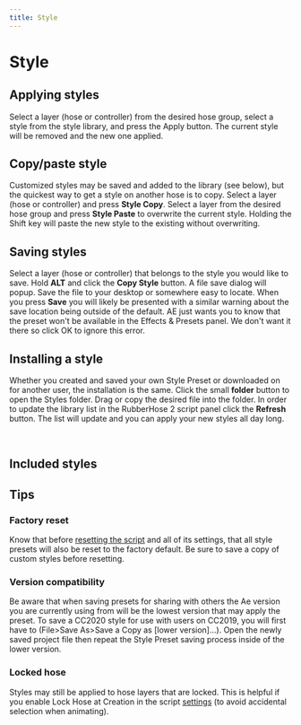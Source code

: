 ```yaml
---
title: Style
---
```

# Style

<Screenshot 
    url="/rubberhose2/style-buttons.png" 
    alt="RH2 style buttons"
    width="800px" />

<Screenshot 
    url="/rubberhose2/icon/StyleApply.svg" 
    alt="Apply style" 
    width="120px"
    toolbar />

## Applying styles
Select a layer (hose or controller) from the desired hose group, select a style from the style library, and press the Apply button. The current style will be removed and the new one applied. 

<Screenshot 
    url="/rubberhose2/style-apply.gif" 
    alt="RH2 Styles"
    width="500px" 
    center />

<Screenshot 
    url="/rubberhose2/icon/StyleCopyPaste.svg" 
    alt="Copy/paste style"
    width="140px" 
    toolbar />

## Copy/paste style
Customized styles may be saved and added to the library (see below), but the quickest way to get a style on another hose is to copy. Select a layer (hose or controller) and press **Style Copy**. Select a layer from the desired hose group and press **Style Paste** to overwrite the current style. Holding the Shift key will paste the new style to the existing without overwriting.

<Screenshot 
    url="/rubberhose2/icon/AltCopy.svg" 
    alt="Create style" 
    width="90px"
    toolbar />

## Saving styles

<Screenshot 
    url="/rubberhose2/style-warning.png" 
    alt="RH2 save warning"
    width="450px" 
    right/>

Select a layer (hose or controller) that belongs to the style you would like to save. Hold **ALT** and click the **Copy Style** button. A file save dialog will popup. Save the file to your desktop or somewhere easy to locate. When you press **Save** you will likely be presented with a similar warning about the save location being outside of the default.  AE just wants you to know that the preset won't be available in the Effects & Presets panel. We don't want it there so click OK to ignore this error.

## Installing a style
<Screenshot 
    url="/rubberhose2/style-install.gif" 
    alt="RH2 Styles"
    width="400px" 
    left />

Whether you created and saved your own Style Preset or downloaded on for another user, the installation is the same. Click the small **folder** button to open the Styles folder. Drag or copy the desired file into the folder. In order to update the library list in the RubberHose 2 script panel click the **Refresh** button. The list will update and you can apply your new styles all day long. 

<br />

## Included styles

<ImageGrid :tiles="[
    {   
        name: 'Tapered hose',
        text: 'The most requested feature in RubberHose history. The Tapered Hose is the simple way to add shape variety to arms and legs. The fat end may be shifted by to the opposite end with a negative value in Taper %.',
        url:'/rubberhose2/styles-taper.png'
    },
    {   
        name: 'Tapered hose 2020',
        text: 'Since its release in 2017, RubberHose 2 has done its best to create tapered hoses with a lot of weird workarounds. It ran slow and was unable to create the contrast of thick to thin that so many animators were looking for.',
        url: '/rubberhose2/styles-taper.png'
    },
    {   
        name: 'Basic hose',
        text: 'Standard hose that is created by default. Sometimes you need to reset everything.',
        url: '/rubberhose2/styles-basic.png'
    },
    {   
        name: 'Edge highlight',
        text: 'Highlight created with an Offset Paths, Trim Paths, and Dashed Stroke. Highlight dashes may be customized.',
        url: '/rubberhose2/styles-edge.png'
    },
    {   
        name: 'Finger nail',
        text: 'Tap on those rectangle devices without any extra layers. Adjust the location of the fingernail and it follows the animation. Nail and finger colors are changed with the hose Fill as Stroke colors.',
        url: '/rubberhose2/styles-fingernail.png'
    },
    {   
        name: 'Gradient',
        text: 'Simple gradient, complex gradient, that\'s up to you. The age of the single color hose is over thanks to the almighty Kyle Martinez. The ends of a gradient track to the controller points and colors may be added as needed. ',
        url: '/rubberhose2/styles-gradient.png'
    },
    {   
        name: 'Popeye',
        text: 'For you youngsters who do not know, Popeye was this super strong dude who got hype on some spinach and had weird looking arms. This one is named after him. Inspired by cool stuff from Simon Tibbs.',
        url: '/rubberhose2/styles-popeye.png'
    },
    {   
        name: 'Flat / round',
        text: 'Single layer hoses must be either Round or Flat ended. Sometimes you need pants or shorts and now that\'s easy. Remember, styles can be layered by holding ALT and clicking Apply.',
        url: '/rubberhose2/styles-flat-round.png'
    },
    {   
        name: 'Round / flat',
        text: 'The exact same as Round-Start Flat-End, but in reverse',
        url: '/rubberhose2/styles-round-flat.png'
    },
    {   
        name: 'Tight pants',
        text: 'Based on the Tapered Hose style with some extra controls to create a layered pants effect. The length of the pants can be shortened to create shorts.',
        url: '/rubberhose2/styles-tight-pants.png'
    },
    {   
        name: 'Track suit',
        text: 'Break it up, break it up, break it up, break down.',
        url: '/rubberhose2/styles-tracksuit.png'
    },
    {   
        name: 'TwoTone',
        text: 'Simple hose shape with additional color styling. The color variation is created by two layers of the same color and a Color Dodge blend mode. Manual adjustment is all you chief.',
        url: '/rubberhose2/styles-twotone.png'
    },
    {   
        name: 'TwoTone dash',
        text: 'Stylistic alternate of TwoTone.',
        url: '/rubberhose2/styles-twotone-dash.png'
    },
    ]" />


## Tips

### Factory reset
Know that before [resetting the script](./manage.html#reset-everything) and all of its settings, that all style presets will also be reset to the factory default. Be sure to save a copy of custom styles before resetting.

### Version compatibility
Be aware that when saving presets for sharing with others the Ae version you are currently using from will be the lowest version that may apply the preset. To save a CC2020 style for use with users on CC2019, you will first have to (File>Save As>Save a Copy as [lower version]…). Open the newly saved project file then repeat the Style Preset saving process inside of the lower version.


### Locked hose
Styles may still be applied to hose layers that are locked. This is helpful if you enable Lock Hose at Creation in the script [settings](./manage.html#settings) (to avoid accidental selection when animating).
